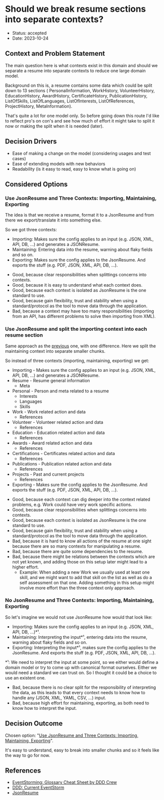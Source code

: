 # Should we break resume sections into separate contexts?

* Status: accepted
* Date: 2023-10-24

## Context and Problem Statement

The main question here is what contexts exist in this domain and should we separate a resume into
separate contexts to reduce one large domain model.

Background on this is, a resume contains some data which could be split down to 13 sections (
PersonalInformation, WorkHistory, VolunteerHistory, EducationHistory, AwardHistory,
CertificateHistory, PublicationHistory, ListOfSkills, ListOfLanguages, ListOfInterests,
ListOfReferences, ProjectHistory, MetaInformation).

That's quite a lot for one model only. So before going down this route I'd like to reflect pro's on
con's and see how much of effort it might take to split it now or making the split when it is
needed (later).

## Decision Drivers

* Ease of making a change on the model (considering usages and test cases)
* Ease of extending models with new behaviors
* Readability (is it easy to read, easy to know what is going on)

## Considered Options

### Use JsonResume and Three Contexts: Importing, Maintaining, Exporting

The idea is that we receive a resume, format it to a JsonResume and from there we export/translate
it into something else.

So we got three contexts:

- Importing: Makes sure the config applies to an input (e.g. JSON, XML, API, DB, ...) and generates
  a JSONResume.
- Maintaining: Entering data into the resume, warning about flaky fields and so on.
- Exporting: Makes sure the config applies to the JsonResume. And exports the stuff (e.g. PDF, JSON,
  XML, API, DB, ...).

* Good, because clear responsibilities when splittings concerns into contexts.
* Good, because it is easy to understand what each context does.
* Good, because each context is isolated as JsonResume is the one standard to use.
* Good, because gain flexibility, trust and stability when using a standard/protocol as the tool to
  move data through the application.
* Bad, because a context may have too many responsibilities (importing from an API, has different
  problems to solve then importing from XML).

### Use JsonResume and split the importing context into each resume section

Same approach as the [previous](#use-jsonresume-and-three-contexts-importing-maintaining-exporting)
one, with one difference. Here we split the maintaining context into separate smaller chunks.

So instead of three contexts (importing, maintaining, exporting) we get:

- Importing - Makes sure the config applies to an input (e.g. JSON, XML, API, DB, ...) and generates
  a JSONResume.
- Resume - Resume general information
    - Meta
- Personal - Person and meta related to a resume
    - Interests
    - Languages
    - Skills
- Work - Work related action and data
    - References
- Volunteer - Volunteer related action and data
    - References
- Education - Education related action and data
    - References
- Awards - Award related action and data
    - References
- Certifications - Certificates related action and data
    - References
- Publications - Publication related action and data
    - References
- Projects - Past and current projects
    - References
- Exporting - Makes sure the config applies to the JsonResume. And exports the stuff (e.g. PDF,
  JSON, XML, API, DB, ...).

* Good, because each context can dig deeper into the context related problems, e.g. Work could have
  very work specific actions.
* Good, because clear responsibilities when splittings concerns into contexts.
* Good, because each context is isolated as JsonResume is the one standard to use.
* Good, because gain flexibility, trust and stability when using a standard/protocol as the tool to
  move data through the application.
* Bad, because it is hard to know all actions of the resume at one sight because there are so many
  contexts for manipulating a resume.
* Bad, because there are quite some dependencies to the resume.
* Bad, because there might be relations between the contexts which are not yet known, and adding
  those on this setup later might lead to a higher effort.
    * Example: When adding a new Work we usually used at least one skill, and we might want to add
      that skill on the list as well as do a self assessment on that one.
      Adding something in this setup might involve more effort than the three context only approach.

### No JsonResume and Three Contexts: Importing, Maintaining, Exporting

So let's imagine we would not use JsonResume how would that look like:

- Importing: Makes sure the config applies to an input (e.g. JSON, XML, API, DB, ...)*¹.
- Maintaining: Interpreting the input*¹, entering data into the resume, warning about flaky fields
  and so on.
- Exporting: Interpreting the input*¹, makes sure the config applies to the JsonResume. And exports
  the stuff (e.g. PDF, JSON, XML, API, DB, ...).

*¹: We need to interpret the input at some point, so we either would define a domain model or try to
come up with canonical format ourselves. Either we would need a standard we can trust on. So I
thought it could be a choice to use an existent one.

* Bad, because there is no clear split for the responsibility of interpreting the data, as this
  leads to that every context needs to know how to handle any (JSON, XML, YAML, CSV, ...) input.
* Bad, because high effort for maintaining, exporting, as both need to know how to interpret the
  input.

## Decision Outcome

Chosen
option: "[Use JsonResume and Three Contexts: Importing, Maintaining, Exporting](#use-jsonresume-and-three-contexts-importing-maintaining-exporting)".

It's easy to understand, easy to break into smaller chunks and so it feels like the way to go for
now.

## References

* [EventStorming: Glossary Cheat Sheet by DDD Crew](https://virtualddd.com/learning-ddd/ddd-crew-eventstorming-glossary-cheat-sheet)
* [DDD: Current EventStorm](../yed/2023-10-24-event-storming.graphml)
* [JsonResume](https://jsonresume.org/)
